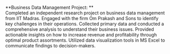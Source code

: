 **Business Data Management Project: **
<br>
Completed an independent research project on business data management from IIT Madras.
Engaged with the firm Om Prakash and Sons to identify key challenges in their operations.
Collected primary data and conducted a comprehensive analysis to understand their business issues.
Provided actionable insights on how to increase revenue and profitability through optimal product assortments.
Utilized data visualization tools in MS Excel to communicate findings to decision-makers.
